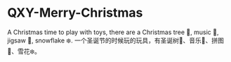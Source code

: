# QXY-Merry-Christmas
A Christmas time to play with toys, there are a Christmas tree 🎄, music 🎵, jigsaw 🧩, snowflake ❄️. 一个圣诞节的时候玩的玩具，有圣诞树🎄、音乐🎵、拼图🧩、雪花❄️。
